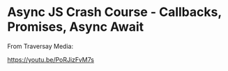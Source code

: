 # Async JS Crash Course - Callbacks, Promises, Async Await

From Traversay Media:

https://youtu.be/PoRJizFvM7s

